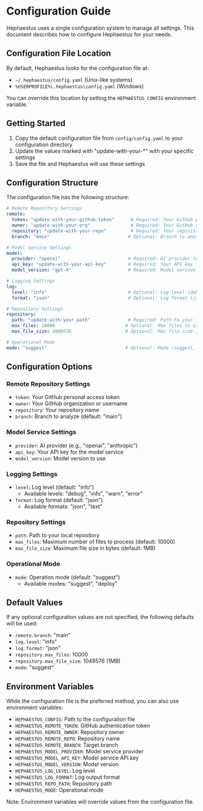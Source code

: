 # Configuration Guide

Hephaestus uses a single configuration system to manage all settings. This document describes how to configure Hephaestus for your needs.

## Configuration File Location

By default, Hephaestus looks for the configuration file at:
- `~/.hephaestus/config.yaml` (Unix-like systems)
- `%USERPROFILE%\.hephaestus\config.yaml` (Windows)

You can override this location by setting the `HEPHAESTUS_CONFIG` environment variable.

## Getting Started

1. Copy the default configuration file from `config/config.yaml` to your configuration directory
2. Update the values marked with "update-with-your-*" with your specific settings
3. Save the file and Hephaestus will use these settings

## Configuration Structure

The configuration file has the following structure:

```yaml
# Remote Repository Settings
remote:
  token: "update-with-your-github-token"      # Required: Your GitHub personal access token
  owner: "update-with-your-org"               # Required: Your GitHub organization or username
  repository: "update-with-your-repo"         # Required: Your repository name
  branch: "main"                             # Optional: Branch to analyze (default: main)

# Model Service Settings
model:
  provider: "openai"                         # Required: AI provider (e.g., openai, anthropic)
  api_key: "update-with-your-api-key"        # Required: Your API key for the model service
  model_version: "gpt-4"                     # Required: Model version to use

# Logging Settings
log:
  level: "info"                              # Optional: Log level (debug, info, warn, error)
  format: "json"                             # Optional: Log format (json, text)

# Repository Settings
repository:
  path: "update-with-your-path"              # Required: Path to your local repository
  max_files: 10000                          # Optional: Max files to process (default: 10000)
  max_file_size: 1048576                    # Optional: Max file size in bytes (default: 1MB)

# Operational Mode
mode: "suggest"                             # Optional: Mode (suggest, deploy)
```

## Configuration Options

### Remote Repository Settings
- `token`: Your GitHub personal access token
- `owner`: Your GitHub organization or username
- `repository`: Your repository name
- `branch`: Branch to analyze (default: "main")

### Model Service Settings
- `provider`: AI provider (e.g., "openai", "anthropic")
- `api_key`: Your API key for the model service
- `model_version`: Model version to use

### Logging Settings
- `level`: Log level (default: "info")
  - Available levels: "debug", "info", "warn", "error"
- `format`: Log format (default: "json")
  - Available formats: "json", "text"

### Repository Settings
- `path`: Path to your local repository
- `max_files`: Maximum number of files to process (default: 10000)
- `max_file_size`: Maximum file size in bytes (default: 1MB)

### Operational Mode
- `mode`: Operation mode (default: "suggest")
  - Available modes: "suggest", "deploy"

## Default Values

If any optional configuration values are not specified, the following defaults will be used:
- `remote.branch`: "main"
- `log.level`: "info"
- `log.format`: "json"
- `repository.max_files`: 10000
- `repository.max_file_size`: 1048576 (1MB)
- `mode`: "suggest"

## Environment Variables

While the configuration file is the preferred method, you can also use environment variables:

- `HEPHAESTUS_CONFIG`: Path to the configuration file
- `HEPHAESTUS_REMOTE_TOKEN`: GitHub authentication token
- `HEPHAESTUS_REMOTE_OWNER`: Repository owner
- `HEPHAESTUS_REMOTE_REPO`: Repository name
- `HEPHAESTUS_REMOTE_BRANCH`: Target branch
- `HEPHAESTUS_MODEL_PROVIDER`: Model service provider
- `HEPHAESTUS_MODEL_API_KEY`: Model service API key
- `HEPHAESTUS_MODEL_VERSION`: Model version
- `HEPHAESTUS_LOG_LEVEL`: Log level
- `HEPHAESTUS_LOG_FORMAT`: Log output format
- `HEPHAESTUS_REPO_PATH`: Repository path
- `HEPHAESTUS_MODE`: Operational mode

Note: Environment variables will override values from the configuration file. 